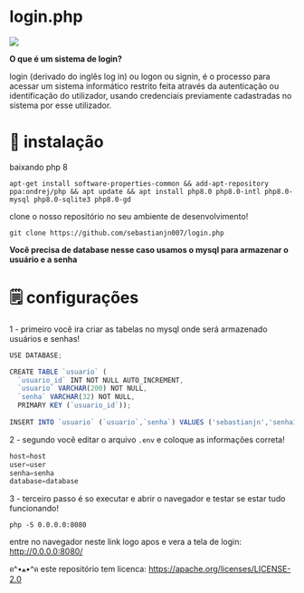 # login.php

![](https://raw.githubusercontent.com/sebastianjn007/host/main/imagens/login321.png)

**O que é um sistema de login?**

login (derivado do inglês log in) ou logon ou signin, é o processo para acessar um sistema informático restrito feita através da autenticação ou identificação do utilizador, usando credenciais previamente cadastradas no sistema por esse utilizador.

# 📝 instalação 

baixando php 8

```
apt-get install software-properties-common && add-apt-repository ppa:ondrej/php && apt update && apt install php8.0 php8.0-intl php8.0-mysql php8.0-sqlite3 php8.0-gd
```

clone o nosso repositório no seu ambiente de desenvolvimento!

```
git clone https://github.com/sebastianjn007/login.php
```


**Você precisa de database nesse caso usamos o mysql para armazenar o usuário e a senha**


# 🗒️ configurações 

1 - primeiro você ira criar as tabelas no mysql onde será armazenado usuários e senhas!

```js
USE DATABASE;

CREATE TABLE `usuario` (
  `usuario_id` INT NOT NULL AUTO_INCREMENT,
  `usuario` VARCHAR(200) NOT NULL,
  `senha` VARCHAR(32) NOT NULL,
  PRIMARY KEY (`usuario_id`));
  
INSERT INTO `usuario` (`usuario`,`senha`) VALUES ('sebastianjn','senha123');
```

2 - segundo você editar o arquivo ```.env``` e coloque as informações correta!

```js
host=host
user=user
senha=senha
database=database
```

3 - terceiro passo é so executar e abrir o navegador e testar se estar tudo funcionando!

```
php -S 0.0.0.0:8080
```

entre no navegador neste link logo apos e vera a tela de login: http://0.0.0.0:8080/





ฅ^•ﻌ•^ฅ este repositório tem licenca: https://apache.org/licenses/LICENSE-2.0
